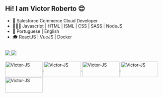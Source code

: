 ## Hi! I am Victor Roberto 😊

- 💼 Salesforce Commerce Cloud Developer
- 👨🏻‍💻 Javascript | HTML | ISML | CSS | SASS | NodeJS 
- 💬 Portuguese | English
- 🎓 ReactJS | VueJS | Docker 

##

<div style="display: inline_block"> 
   <a href="https://github.com/RobertoVictor7">
   <img height: "180em" src="https://github-readme-stats.vercel.app/api?username=RobertoVictor7&show_icons=true&theme=tokyonight&include_all_comits=true&count_private=true"/>
   <img height: "180em" src="https://github-readme-stats.vercel.app/api/top-langs/?username=RobertoVictor7&layout=compact&langs_count=16&theme=tokyonight"/>
</div>
  
<div style="display: inline_block"><br>
  <img align="center" alt="Victor-JS" height="50" width="120" src="https://img.shields.io/badge/HTML5-E34F26?style=for-the-badge&logo=html5&logoColor=white"/>
  <img align="center" alt="Victor-JS" height="50" width="120" src="https://img.shields.io/badge/CSS3-1572B6?style=for-the-badge&logo=css3&logoColor=white"/>
  <img align="center" alt="Victor-JS" height="50" width="120" src="https://img.shields.io/badge/JavaScript-F7DF1E?style=for-the-badge&logo=javascript&logoColor=black"/>
  <img align="center" alt="Victor-JS" height="50" width="120" src="https://img.shields.io/badge/TypeScript-007ACC?style=for-the-badge&logo=typescript&logoColor=white"/>
  <img align="center" alt="Victor-JS" height="50" width="120" src="https://img.shields.io/badge/React-20232A?style=for-the-badge&logo=react&logoColor=61DAFB"/>
</div>

##

